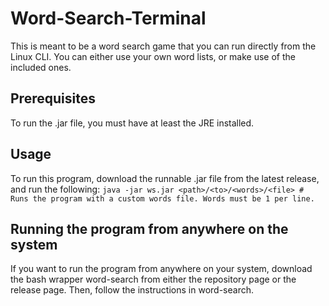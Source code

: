# Word-Search-Terminal

This is meant to be a word search game that you can run directly from the Linux CLI. You can either use your own word lists, or make use of the included ones.

## Prerequisites

To run the .jar file, you must have at least the JRE installed.

## Usage

To run this program, download the runnable .jar file from the latest release, and run the following:
`java -jar ws.jar <path>/<to>/<words>/<file> # Runs the program with a custom words file. Words must be 1 per line.`

## Running the program from anywhere on the system

If you want to run the program from anywhere on your system, download the bash wrapper word-search from either the repository page or the release page. Then, follow the instructions in word-search.